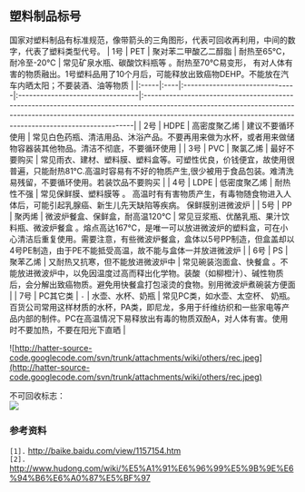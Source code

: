 ## 塑料制品标号 ##
国家对塑料制品有标准规范，像带箭头的三角图形，代表可回收再利用，中间的数字，代表了塑料类型代号。
| 1号 | PET | 聚对苯二甲酸乙二醇脂 | 耐热至65℃，耐冷至-20℃ | 常见矿泉水瓶、碳酸饮料瓶等 。耐热至70℃易变形， 有对人体有害的物质融出。1号塑料品用了10个月后，可能释放出致癌物DEHP。不能放在汽车内晒太阳；不要装酒、油等物质 |
|:-----|:----|:-------------------------------|:---------------------------------|:---------------------------------------------------------------------------------------------------------------------------------------------------------------------------------------------------------------------------------------|
| 2号 | HDPE | 高密度聚乙烯 | 建议不要循环使用 | 常见白色药瓶、清洁用品、沐浴产品。不要再用来做为水杯，或者用来做储物容器装其他物品。清洁不彻底，不要循环使用 |
| 3号 | PVC | 聚氯乙烯 | 最好不要购买 | 常见雨衣、建材、塑料膜、塑料盒等。可塑性优良，价钱便宜，故使用很普遍，只能耐热81℃.高温时容易有不好的物质产生,很少被用于食品包装。难清洗易残留，不要循环使用。若装饮品不要购买 |
| 4号 | LDPE | 低密度聚乙烯 | 耐热性不强 | 常见保鲜膜、塑料膜等 。 高温时有有害物质产生，有毒物随食物进入人体后，可能引起乳腺癌、新生儿先天缺陷等疾病。 保鲜膜别进微波炉 |
| 5号 | PP | 聚丙烯 | 微波炉餐盒、保鲜盒，耐高温120℃ | 常见豆浆瓶、优酪乳瓶、果汁饮料瓶、微波炉餐盒 。熔点高达167℃，是唯一可以放进微波炉的塑料盒，可在小心清洁后重复使用。需要注意，有些微波炉餐盒，盒体以5号PP制造，但盒盖却以4号PE制造，由于PE不能抵受高温，故不能与盒体一并放进微波炉 |
| 6号 | PS | 聚苯乙烯 | 又耐热又抗寒，但不能放进微波炉中 | 常见碗装泡面盒、快餐盒 。不能放进微波炉中，以免因温度过高而释出化学物。装酸（如柳橙汁）、碱性物质后，会分解出致癌物质。避免用快餐盒打包滚烫的食物。别用微波炉煮碗装方便面 |
| 7号 | PC其它类 | `-` | 水壶、水杯、奶瓶 | 常见PC类，如水壶、太空杯、 奶瓶。百货公司常用这样材质的水杯，PA类，即尼龙，多用于纤维纺织和一些家电等产品内部的制件。PC在高温情况下易释放出有毒的物质双酚A，对人体有害。使用时不要加热，不要在阳光下直晒 |

![http://hatter-source-code.googlecode.com/svn/trunk/attachments/wiki/others/rec.jpeg](http://hatter-source-code.googlecode.com/svn/trunk/attachments/wiki/others/rec.jpeg)

不可回收标志：<br>
<img src='http://hatter-source-code.googlecode.com/svn/trunk/attachments/wiki/others/no_rec.jpeg' />

<h3>参考资料</h3>
<code>[1].</code> <a href='http://baike.baidu.com/view/1157154.htm'>http://baike.baidu.com/view/1157154.htm</a><br>
<code>[2].</code> <a href='http://www.hudong.com/wiki/%E5%A1%91%E6%96%99%E5%9B%9E%E6%94%B6%E6%A0%87%E5%BF%97'>http://www.hudong.com/wiki/%E5%A1%91%E6%96%99%E5%9B%9E%E6%94%B6%E6%A0%87%E5%BF%97</a><br>